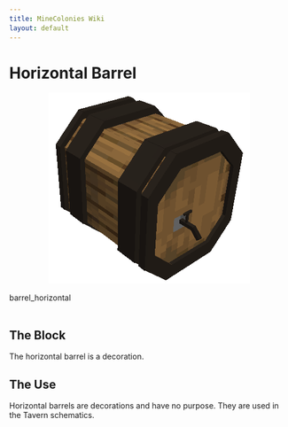 ```yaml
---
title: MineColonies Wiki
layout: default
---
```

# Horizontal Barrel  

<div class="infobox box text-center">
    <p style="text-align:center;"><img src="../../assets/images/items/barrel_horizontal.png" alt="Horizontal Barrel"></p>
    <recipe>barrel_horizontal</recipe>
</div>
<br>

## The Block

The horizontal barrel is a decoration.
<br>

## The Use

Horizontal barrels are decorations and have no purpose. They are used in the Tavern schematics.
